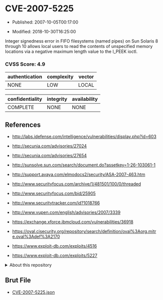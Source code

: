 # CVE-2007-5225

- Published: 2007-10-05T00:17:00

- Modified: 2018-10-30T16:25:00

Integer signedness error in FIFO filesystems (named pipes) on Sun Solaris 8 through 10 allows local users to read the contents of unspecified memory locations via a negative maximum length value to the I_PEEK ioctl.

### CVSS Score: **4.9**

| authentication | complexity | vector |
| --- | --- | --- |
| NONE | LOW | LOCAL |

| confidentiality | integrity | availability |
| --- | --- | --- |
| COMPLETE | NONE | NONE |

## References

* http://labs.idefense.com/intelligence/vulnerabilities/display.php?id=603

* http://secunia.com/advisories/27024

* http://secunia.com/advisories/27654

* http://sunsolve.sun.com/search/document.do?assetkey=1-26-103061-1

* http://support.avaya.com/elmodocs2/security/ASA-2007-463.htm

* http://www.securityfocus.com/archive/1/481501/100/0/threaded

* http://www.securityfocus.com/bid/25905

* http://www.securitytracker.com/id?1018766

* http://www.vupen.com/english/advisories/2007/3339

* https://exchange.xforce.ibmcloud.com/vulnerabilities/36918

* https://oval.cisecurity.org/repository/search/definition/oval%3Aorg.mitre.oval%3Adef%3A2170

* https://www.exploit-db.com/exploits/4516

* https://www.exploit-db.com/exploits/5227

<details>
<summary>About this repository</summary> 

  This repository is part of the project [Live Hack CVE](https://github.com/Live-Hack-CVE). Main website can be found [www.live-hack.org](https://www.live-hack.org) 
  
  Made by [Sn0wAlice](https://github.com/Sn0wAlice) for the people that care about security and need to have a feed of the latest CVEs. Hope you enjoy it, don't forget to star the repo and follow me on [Twitter](https://twitter.com/Sn0wAlice) and [Github](https://github.com/Sn0wAlice). And that is my [personnal website](https://www.alice-snow.me/)

  - [Home Page](https://github.com/Live-Hack-CVE)
  - [Framework](https://github.com/Live-Hack-CVE/cve-framework)
  - [CVE database](https://github.com/Live-Hack-CVE/full_database)
  - [Changelog](https://github.com/Live-Hack-CVE/Changelog)
</details>

## Brut File

* [CVE-2007-5225.json](https://raw.githubusercontent.com/Live-Hack-CVE/full_database/main/cves/2007/CVE-2007-5225.json)

